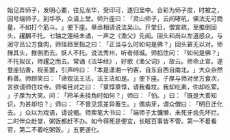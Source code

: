 始见弄师子，发明心要，往见龙华，受印可，遂归里中。合彩为师子皮，时被之，因号端师子。到华亭，众请上堂。师升座曰：​「灵山师子，云间哮吼，佛法无可商量，不如打个筋斗。​」便下座。章丞相请说法吴山。开堂日，僧宣疏，至推倒回头，趯飜不托。七轴之莲经未诵，一声之《渔父》先闻。回头和尚以左道惑众，与润守吕公方食肉，师径趋至指之曰：​「正当与么时如何是佛？​」回头窘无以对。师捶其头，推倒而去。妖人不托。说法秀州，听者倾城。师掐住问：​「如何是佛？​」不托拟议，师趯之而去。常诵《法华经》​，好歌《渔父词》​，故云。师命止宣。遂登座拈香，祝圣罢，引声吟曰：​「本是潇湘一钓客，自东自西自南北。​」大众杂然称善。师顾笑曰：​「谛观法王法，法王法如是。​」便下座。子厚与师对坐方食次，言欲请师住坟寺。师嗔目对之曰：​「章惇章惇，请我看坟。我却吃素，你却吃荤。​」子厚为大笑。问：​「羚羊未挂角时如何？​」师曰：​「怕。​」曰：​「既是大善知识，为甚却怕？​」师曰：​「不曾见恁差异畜生。​」偶病牙，谓众僧曰：​「明日迁化去。​」众以为戏语，请说偈。师索笔大书曰：​「端师子太慵懒，未死牙齿先坏烂。二时伴众赴堂，粥饭都赶不办。如今得死是便宜，长眠百事皆不管。第一不着看官，第二不着吃粥饭。​」五更遂化。